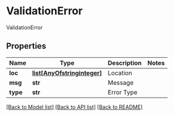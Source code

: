# ValidationError

ValidationError
## Properties
Name | Type | Description | Notes
------------ | ------------- | ------------- | -------------
**loc** | [**list[AnyOfstringinteger]**](AnyOfstringinteger.md) | Location | 
**msg** | **str** | Message | 
**type** | **str** | Error Type | 

[[Back to Model list]](../README.md#documentation-for-models) [[Back to API list]](../README.md#documentation-for-api-endpoints) [[Back to README]](../README.md)


